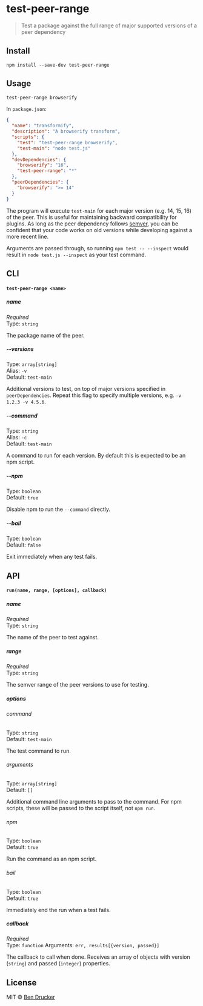 # test-peer-range

> Test a package against the full range of major supported versions of a peer dependency

## Install

```
npm install --save-dev test-peer-range
```

## Usage

```sh
test-peer-range browserify
```

In `package.json`:

```json
{
  "name": "transformify",
  "description": "A browserify transform",
  "scripts": {
    "test": "test-peer-range browserify",
    "test-main": "node test.js"
  },
  "devDependencies": {
    "browserify": "16",
    "test-peer-range": "*"
  },
  "peerDependencies": {
    "browserify": ">= 14"
  }
}
```

The program will execute `test-main` for each major version (e.g. 14, 15, 16) of the peer. This is useful for maintaining backward compatibility for plugins. As long as the peer dependency follows [semver](https://semver.org/), you can be confident that your code works on old versions while developing against a more recent line.

Arguments are passed through, so running `npm test -- --inspect` would result in `node test.js --inspect` as your test command.

## CLI

#### `test-peer-range <name>`

##### name

*Required*  
Type: `string`

The package name of the peer.

##### --versions

Type: `array[string]`  
Alias: `-v`  
Default: `test-main`

Additional versions to test, on top of major versions specified in `peerDependencies`. Repeat this flag to specify multiple versions, e.g. `-v 1.2.3 -v 4.5.6`.

##### --command

Type: `string`  
Alias: `-c`  
Default: `test-main`

A command to run for each version. By default this is expected to be an npm script.

##### --npm

Type: `boolean`  
Default: `true`

Disable npm to run the `--command` directly.

##### --bail

Type: `boolean`  
Default: `false`

Exit immediately when any test fails. 

## API

#### `run(name, range, [options], callback)`

##### name

*Required*  
Type: `string`

The name of the peer to test against.

##### range

*Required*  
Type: `string`

The semver range of the peer versions to use for testing.

##### options

###### command

Type: `string`  
Default: `test-main`

The test command to run.

###### arguments

Type: `array[string]`  
Default: `[]`

Additional command line arguments to pass to the command. For npm scripts, these will be passed to the script itself, not `npm run`.

###### npm

Type: `boolean`  
Default: `true`

Run the command as an npm script.

###### bail

Type: `boolean`  
Default: `true`

Immediately end the run when a test fails.

##### callback

*Required*  
Type: `function`
Arguments: `err, results[{version, passed}]`

The callback to call when done. Receives an array of objects with version (`string`) and passed (`integer`) properties.

## License

MIT © [Ben Drucker](http://bendrucker.me)
